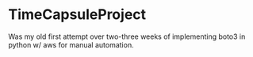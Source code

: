 # TimeCapsuleProject
Was my old first attempt over two-three weeks of implementing boto3 in python w/ aws for manual automation.
